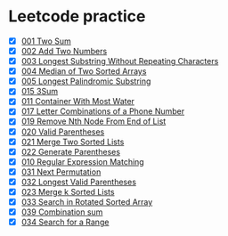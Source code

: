# Leetcode practice
- [x] [001 Two Sum](001-two-sum.py)
- [x] [002 Add Two Numbers](002-add-two-numbers.py)
- [x] [003 Longest Substring Without Repeating Characters](003-longest-substring-without-repeating-characters.py)    
- [x] [004 Median of Two Sorted Arrays](004-median-of-two-sorted-arrays.py)
- [x] [005 Longest Palindromic Substring](005-longest-palindromic-substring.py)
- [x] [015 3Sum](015-3sum.py)
- [x] [011 Container With Most Water](011-container-with-most-water.py)
- [x] [017 Letter Combinations of a Phone Number](017-letter-combinations-of-a-phone-number.py)
- [x] [019 Remove Nth Node From End of List](019-remove-nth-node-from-end-of-list.py)
- [x] [020 Valid Parentheses](020-valid-parentheses.py)
- [x] [021 Merge Two Sorted Lists](021-merge-two-sorted-lists.py)
- [x] [022 Generate Parentheses](022-generate-parentheses.py)
- [x] [010 Regular Expression Matching](010-regular-expression-matching.py)
- [x] [031 Next Permutation](031-next-permutation.py)
- [x] [032 Longest Valid Parentheses](032-longest-valid-parentheses.py)
- [x] [023 Merge k Sorted Lists](023-merge-k-sorted-lists.py)
- [x] [033 Search in Rotated Sorted Array](033-search-in-rotated-sorted-array.py)
- [x] [039 Combination sum](039-combination-sum.py)
- [x] [034 Search for a Range](034-search-for-a-range.py)